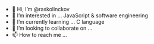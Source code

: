 - 👋 Hi, I’m @raskolinckov
- 👀 I’m interested in ... JavaScript & software engineering
- 🌱 I’m currently learning ... C language
- 💞️ I’m looking to collaborate on ...
- 📫 How to reach me ...

<!---
raskolinckov/raskolinckov is a ✨ special ✨ repository because its `README.md` (this file) appears on your GitHub profile.
You can click the Preview link to take a look at your changes.
--->
